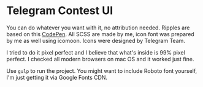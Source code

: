 # Telegram Contest UI

You can do whatever you want with it, no attribution needed. Ripples are based on this [CodePen](https://codepen.io/TrevorWelch/pen/NwERXE). All SCSS are made by me, icon font was prepared by me as well using icomoon. Icons were designed by Telegram Team.

I tried to do it pixel perfect and I believe that what's inside is 99% pixel perfect. I checked all modern browsers on mac OS and it worked just fine.

Use `gulp` to run the project. You might want to include Roboto font yourself, I'm just getting it via Google Fonts CDN.
